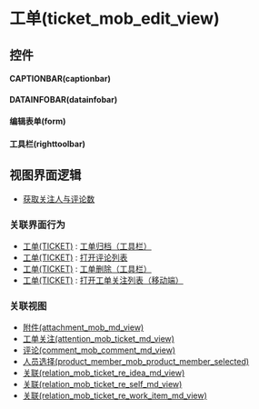 # 工单(ticket_mob_edit_view)  <!-- {docsify-ignore-all} -->



## 控件
#### CAPTIONBAR(captionbar)
#### DATAINFOBAR(datainfobar)
#### 编辑表单(form)
#### 工具栏(righttoolbar)

## 视图界面逻辑
  * [获取关注人与评论数](module/TestMgmt/test_case/uilogic/fill_att_com_count)


### 关联界面行为
  * [工单(TICKET)](module/ProdMgmt/ticket) : [工单归档（工具栏）](module/ProdMgmt/ticket#界面行为)
  * [工单(TICKET)](module/ProdMgmt/ticket) : [打开评论列表](module/ProdMgmt/ticket#界面行为)
  * [工单(TICKET)](module/ProdMgmt/ticket) : [工单删除（工具栏）](module/ProdMgmt/ticket#界面行为)
  * [工单(TICKET)](module/ProdMgmt/ticket) : [打开工单关注列表（移动端）](module/ProdMgmt/ticket#界面行为)

### 关联视图
  * [附件(attachment_mob_md_view)](app/view/attachment_mob_md_view)
  * [工单关注(attention_mob_ticket_md_view)](app/view/attention_mob_ticket_md_view)
  * [评论(comment_mob_comment_md_view)](app/view/comment_mob_comment_md_view)
  * [人员选择(product_member_mob_product_member_selected)](app/view/product_member_mob_product_member_selected)
  * [关联(relation_mob_ticket_re_idea_md_view)](app/view/relation_mob_ticket_re_idea_md_view)
  * [关联(relation_mob_ticket_re_self_md_view)](app/view/relation_mob_ticket_re_self_md_view)
  * [关联(relation_mob_ticket_re_work_item_md_view)](app/view/relation_mob_ticket_re_work_item_md_view)

<script>
 const { createApp } = Vue
  createApp({
    data() {
      return {

      }
    }
  }).use(ElementPlus).mount('#app')
</script>